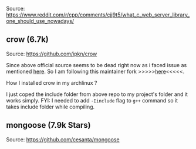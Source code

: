 Source: https://www.reddit.com/r/cpp/comments/cjj9t5/what_c_web_server_library_one_should_use_nowadays/

## crow (6.7k)

Source: https://github.com/ipkn/crow

Since above official source seems to be dead right now as i faced issue as mentioned [here](https://github.com/ipkn/crow/issues/387). So I am following this maintainer fork >>>>>[here](https://github.com/CrowCpp/crow)<<<<<.

How I installed crow in my archlinux ?

I just coped the include folder from above repo to my project's folder and it works simply. FYI: I needed to add `-Iinclude` flag to `g++` command so it takes include folder while compiling.

## mongoose (7.9k Stars)

Source: https://github.com/cesanta/mongoose
